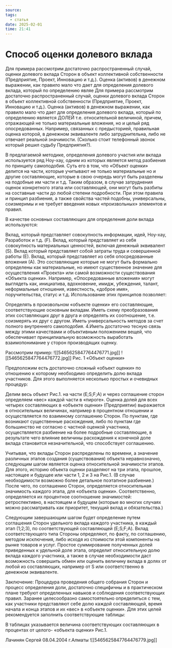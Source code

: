 ```yaml
---
source: 
tags:
  - статья
date: 2025-02-01
time: 21:41
---
```


# Способ оценки долевого вклада


Для примера рассмотрим достаточно распространенный случай, оценки долевого вклада Сторон в объект коллективной собственности (Предприятие, Проект, Инновацию и т.д.). Оценка (активов) в денежном выражении, как правило мало что дает для определения долевого вклада, который по определению являе
Для примера рассмотрим достаточно распространенный случай, оценки долевого вклада Сторон в объект коллективной собственности (Предприятие, Проект, Инновацию и т.д.). Оценка (активов) в денежном выражении, как правило мало что дает для определения долевого вклада, который по определению является ДОЛЕЙ т.е. относительной величиной, причем, отражающей не только материальные вложения, но и целый ряд опосредованных. Например, связанных с предысторией, правильная оценка которой, в денежном эквиваленте либо затруднительна, либо не отвечает реальной значимости. (Сколько стоит телефонный звонок который решил судьбу Предприятия?).

В предлагаемой методике, определения долевого участия или вклада используется ряд Ноу-хау, одним из которых является метод разбиения по принципу самоподобия. Суть его в том, что «Объект оценки» делится на части, которые учитывают не только материальные но и другие составляющие, которые в свою очередь могут быть разделены на подобные им части и т.д. Таким образом, в случае затруднения оценок конкретного этапа или составляющей, они могут быть разбиты на составные части до любой степени подробности. При этом правила и принцип разбиения, а также свойства частей подобны, универсальны, соизмеримы и не требует введения новых «произвольных» элементов и правил.

В качестве основных составляющих для определения доли вклада используются:

Вклад, который представляет совокупность информации, идей, Ноу-хау, Разработок и т.д. (F).
Вклад, который представляет из себя совокупность материальных ценностей, включая денежный эквивалент (S).
Вклад который представляет собой затраты труда и совершенной работы (Е).
Вклад, который представляет из себя опосредованные вложения (А). Это составляющие которые не могут быть формально определены как материальные, но имеют существенное значение для осуществления «Проекта» или самой возможности существования «Объекта оценки». Например, «Опосредованные вложения» могут выглядеть как, инициатива, вдохновение, имидж,  убеждения, талант, неформальные отношения, известность, «доброе имя», поручительства, статус и т.д.
Использование этих принципов позволяет:

Определять в произвольном «объекте оценки» его составляющие, соответствующие основным вкладам.
Иметь схему преобразования этих составляющих друг в друга и определять их соотношение, т.е. соизмерять их друг с другом.
Иметь универсальность методов за счет полного внутреннего самоподобия.
4.Иметь достаточно тесную связь между этими качествами и объективным положением вещей, что обеспечивает принципиальную возможность выработать взаимопонимание у сторон производящих оценку.

Рассмотрим пример:
![[5465625847764476771.jpg]]
![[5465625847764476772.jpg]]
Рис. 1 «Объект оценки»

Предположим есть достаточно сложный «объект оценки» по отношению к которому необходимо определить долю вклада участников.  Для этого выполняется несколько простых и очевидных процедур:

Делим весь объект Рис.1. на части (E;S;F;A) и через соглашение сторон определяем «вес» каждой части в «пироге». Оценка долей для всех четырех составляющих в «объекте оценки» (Предприятии) выражается в относительных величинах, например в процентном отношении и осуществляется по взаимному соглашению Сторон. По пунктам, где возникают существенные расхождения, либо по пунктам где большинство не согласно с частной оценкой участника, осуществляется разбиение на более подробные составляющие, в результате чего влияние величины расхождения к конечной доле вклада становится незначительной, что способствует соглашению.
 

Учитывая, что вклады Сторон распределены по времени, а значение различных этапов создания (существования) объекта неравнозначно, следующим шагом является оценка относительной значимости этапов. Для этого, историю объекта оценки разделяют на три этапа, прошлое, настоящее и будущее или части 1, 2 и 3 на Рис.1. (В случае необходимости возможно более детальное поэтапное разбиение.)
После чего, по соглашению Сторон, определяется относительная значимость каждого этапа, для «объекта оценки». Соответственно, определяется их процентное соотношение значимостей: ретроспективно, в настоящем и будущем  (которые во многих случаях можно рассматривать как приоритет, текущий вклад и обязательства.)

 
Следующим завершающим шагом будет определение путем соглашения Сторон удельного вклада каждого участника, в каждый этап (1;2;3), по соответствующей составляющей (E;S;F;A). Вклад соответствующего типа Стороны определяют, по факту, по соглашению, методом исключения, либо исходя из стоимости этой компоненты на рынке товаров и услуг.
Простое суммирование полученных долей приведенных к  удельной доле этапа, определит относительную долю вклада каждого участника, а также в случае необходимости даст возможность совершить обмен или оценить величину вклада в долях от любой из составляющих, например от S или соответственно в денежном эквиваленте.                                          

Заключение: Процедура проведения общего собрания Сторон и процесс определения доли, достаточно специфичны и в практическом плане требуют определенных навыков и соблюдения соответствующих правил. Заранее целесообразно самостоятельно определиться с тем, как участники представляют себе долю каждой составляющей, время начала и конца этапов и их «вес» в «объекте оценки». Для этих целей рекомендуется заполнить соответствующие таблицы:

В таблицах указывается величина соответствующих составляющих в процентах от целого- «объекта оценки» Рис.1.

Лачинян Сергей  08.04.2004   г.Алматы
![[5465625847764476779.jpg]]
